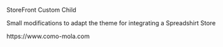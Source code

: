<p>StoreFront Custom Child</p>
<p>Small modifications to adapt the theme for integrating a Spreadshirt Store</p>
<p>https://www.como-mola.com</p>

